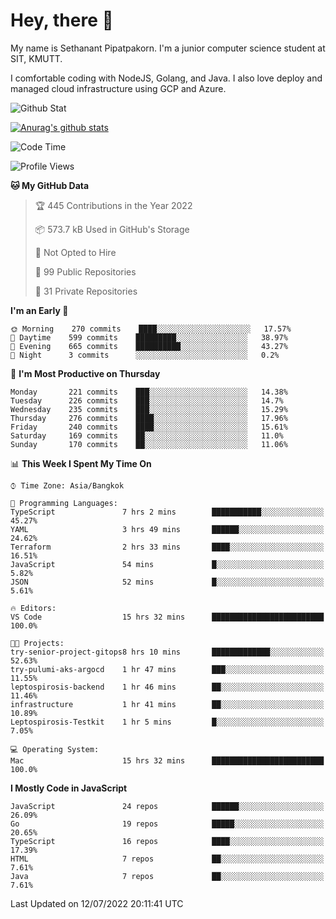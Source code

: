 # Hey, there 🙌
My name is Sethanant Pipatpakorn. I'm a junior computer science student at SIT, KMUTT.

I comfortable coding with NodeJS, Golang, and Java. I also love deploy and managed cloud infrastructure using GCP and Azure.

![Github Stat](https://github-profile-summary-cards.vercel.app/api/cards/profile-details?username=thetkpark&theme=dracula)

[![Anurag's github stats](https://github-readme-stats.vercel.app/api?username=thetkpark&count_private=true&show_icons=true&theme=tokyonight)](https://github.com/anuraghazra/github-readme-stats)

<!--START_SECTION:waka-->
![Code Time](http://img.shields.io/badge/Code%20Time-0%20secs-blue)

![Profile Views](http://img.shields.io/badge/Profile%20Views-0-blue)

**🐱 My GitHub Data** 

> 🏆 445 Contributions in the Year 2022
 > 
> 📦 573.7 kB Used in GitHub's Storage 
 > 
> 🚫 Not Opted to Hire
 > 
> 📜 99 Public Repositories 
 > 
> 🔑 31 Private Repositories  
 > 
**I'm an Early 🐤** 

```text
🌞 Morning    270 commits    ████░░░░░░░░░░░░░░░░░░░░░   17.57% 
🌆 Daytime    599 commits    █████████░░░░░░░░░░░░░░░░   38.97% 
🌃 Evening    665 commits    ██████████░░░░░░░░░░░░░░░   43.27% 
🌙 Night      3 commits      ░░░░░░░░░░░░░░░░░░░░░░░░░   0.2%

```
📅 **I'm Most Productive on Thursday** 

```text
Monday       221 commits    ███░░░░░░░░░░░░░░░░░░░░░░   14.38% 
Tuesday      226 commits    ███░░░░░░░░░░░░░░░░░░░░░░   14.7% 
Wednesday    235 commits    ███░░░░░░░░░░░░░░░░░░░░░░   15.29% 
Thursday     276 commits    ████░░░░░░░░░░░░░░░░░░░░░   17.96% 
Friday       240 commits    ████░░░░░░░░░░░░░░░░░░░░░   15.61% 
Saturday     169 commits    ██░░░░░░░░░░░░░░░░░░░░░░░   11.0% 
Sunday       170 commits    ██░░░░░░░░░░░░░░░░░░░░░░░   11.06%

```


📊 **This Week I Spent My Time On** 

```text
⌚︎ Time Zone: Asia/Bangkok

💬 Programming Languages: 
TypeScript               7 hrs 2 mins        ███████████░░░░░░░░░░░░░░   45.27% 
YAML                     3 hrs 49 mins       ██████░░░░░░░░░░░░░░░░░░░   24.62% 
Terraform                2 hrs 33 mins       ████░░░░░░░░░░░░░░░░░░░░░   16.51% 
JavaScript               54 mins             █░░░░░░░░░░░░░░░░░░░░░░░░   5.82% 
JSON                     52 mins             █░░░░░░░░░░░░░░░░░░░░░░░░   5.61%

🔥 Editors: 
VS Code                  15 hrs 32 mins      █████████████████████████   100.0%

🐱‍💻 Projects: 
try-senior-project-gitops8 hrs 10 mins       █████████████░░░░░░░░░░░░   52.63% 
try-pulumi-aks-argocd    1 hr 47 mins        ███░░░░░░░░░░░░░░░░░░░░░░   11.55% 
leptospirosis-backend    1 hr 46 mins        ██░░░░░░░░░░░░░░░░░░░░░░░   11.46% 
infrastructure           1 hr 41 mins        ██░░░░░░░░░░░░░░░░░░░░░░░   10.89% 
Leptospirosis-Testkit    1 hr 5 mins         █░░░░░░░░░░░░░░░░░░░░░░░░   7.05%

💻 Operating System: 
Mac                      15 hrs 32 mins      █████████████████████████   100.0%

```

**I Mostly Code in JavaScript** 

```text
JavaScript               24 repos            ██████░░░░░░░░░░░░░░░░░░░   26.09% 
Go                       19 repos            █████░░░░░░░░░░░░░░░░░░░░   20.65% 
TypeScript               16 repos            ████░░░░░░░░░░░░░░░░░░░░░   17.39% 
HTML                     7 repos             ██░░░░░░░░░░░░░░░░░░░░░░░   7.61% 
Java                     7 repos             ██░░░░░░░░░░░░░░░░░░░░░░░   7.61%

```



 Last Updated on 12/07/2022 20:11:41 UTC
<!--END_SECTION:waka-->
